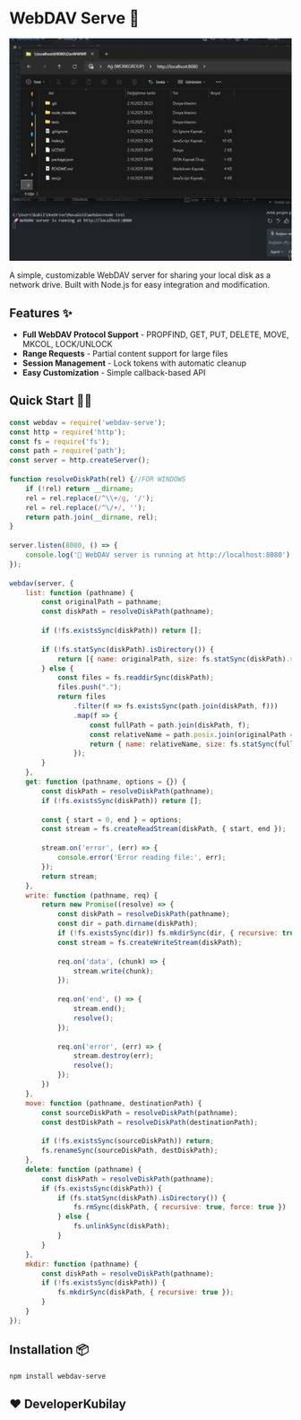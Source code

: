 # WebDAV Serve 🚀

![](https://raw.githubusercontent.com/DeveloperKubilay/WebDav-serve/refs/heads/main/tests/image.png)

A simple, customizable WebDAV server for sharing your local disk as a network drive. Built with Node.js for easy integration and modification.

## Features ✨

- **Full WebDAV Protocol Support** - PROPFIND, GET, PUT, DELETE, MOVE, MKCOL, LOCK/UNLOCK
- **Range Requests** - Partial content support for large files
- **Session Management** - Lock tokens with automatic cleanup
- **Easy Customization** - Simple callback-based API

## Quick Start 🏃‍♂️

```javascript
const webdav = require('webdav-serve');
const http = require('http');
const fs = require('fs');
const path = require('path');
const server = http.createServer();

function resolveDiskPath(rel) {//FOR WINDOWS
    if (!rel) return __dirname;
    rel = rel.replace(/^\\+/g, '/');
    rel = rel.replace(/^\/+/, '');
    return path.join(__dirname, rel);
}

server.listen(8080, () => {
    console.log('🚀 WebDAV server is running at http://localhost:8080');
});

webdav(server, {
    list: function (pathname) {
        const originalPath = pathname;
        const diskPath = resolveDiskPath(pathname);

        if (!fs.existsSync(diskPath)) return [];

        if (!fs.statSync(diskPath).isDirectory()) {
            return [{ name: originalPath, size: fs.statSync(diskPath).size, type: 'file', lastmod: fs.statSync(diskPath).mtime }];
        } else {
            const files = fs.readdirSync(diskPath);
            files.push(".");
            return files
                .filter(f => fs.existsSync(path.join(diskPath, f)))
                .map(f => {
                    const fullPath = path.join(diskPath, f);
                    const relativeName = path.posix.join(originalPath === '/' ? '/' : originalPath.replace(/\/$/, ''), f).replace(/\/+/g, '/');
                    return { name: relativeName, size: fs.statSync(fullPath).size, type: fs.statSync(fullPath).isDirectory() ? 'directory' : 'file', lastmod: fs.statSync(fullPath).mtime };
                });
        }
    },
    get: function (pathname, options = {}) {
        const diskPath = resolveDiskPath(pathname);
        if (!fs.existsSync(diskPath)) return [];
        
        const { start = 0, end } = options;
        const stream = fs.createReadStream(diskPath, { start, end });
        
        stream.on('error', (err) => {
            console.error('Error reading file:', err);
        });
        return stream;
    },
    write: function (pathname, req) {
        return new Promise((resolve) => {
            const diskPath = resolveDiskPath(pathname);
            const dir = path.dirname(diskPath);
            if (!fs.existsSync(dir)) fs.mkdirSync(dir, { recursive: true });
            const stream = fs.createWriteStream(diskPath);

            req.on('data', (chunk) => {
                stream.write(chunk);
            });

            req.on('end', () => {
                stream.end();
                resolve();
            });

            req.on('error', (err) => {
                stream.destroy(err);
                resolve();
            });
        })
    },
    move: function (pathname, destinationPath) {
        const sourceDiskPath = resolveDiskPath(pathname);
        const destDiskPath = resolveDiskPath(destinationPath);

        if (!fs.existsSync(sourceDiskPath)) return;
        fs.renameSync(sourceDiskPath, destDiskPath);
    },
    delete: function (pathname) {
        const diskPath = resolveDiskPath(pathname);
        if (fs.existsSync(diskPath)) {
            if (fs.statSync(diskPath).isDirectory()) {
                fs.rmSync(diskPath, { recursive: true, force: true })
            } else {
                fs.unlinkSync(diskPath);
            }
        }
    },
    mkdir: function (pathname) {
        const diskPath = resolveDiskPath(pathname);
        if (!fs.existsSync(diskPath)) {
            fs.mkdirSync(diskPath, { recursive: true });
        }
    }
});
```
## Installation 📦

```bash
npm install webdav-serve
```

## ❤️ DeveloperKubilay